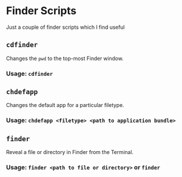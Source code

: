 # Finder Scripts

Just a couple of finder scripts which I find useful

## `cdfinder`

Changes the `pwd` to the top-most Finder window.

### Usage: `cdfinder`

## `chdefapp`

Changes the default app for a particular filetype.

### Usage: `chdefapp <filetype> <path to application bundle>`

## `finder`

Reveal a file or directory in Finder from the Terminal.

### Usage: `finder <path to file or directory>` or `finder`